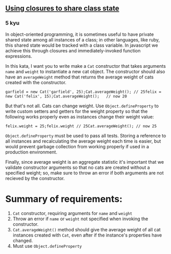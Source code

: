 <h2><a href=https://www.codewars.com/kata/53583765d5493bfdf5001b35/train/javascript target="_blank">Using closures to share class state</a></h2><h3>5 kyu</h3><p>In object-oriented programming, it is sometimes useful to have private shared state among all instances of a class; in other languages, like ruby, this shared state would be tracked with a class variable.  In javascript we achieve this through closures and immediately-invoked function expressions.</p><p>In this kata, I want you to write make a <code>Cat</code> constructor that takes arguments <code>name</code> and <code>weight</code> to instantiate a new cat object.  The constructor should also have an <code>averageWeight</code> method that returns the average weight of cats created with the constructor.</p><pre><code class="language-javascript"><span class="cm-variable">garfield</span> <span class="cm-operator">=</span> <span class="cm-keyword">new</span> <span class="cm-variable">Cat</span>(<span class="cm-string">'garfield'</span>, <span class="cm-number">25</span>);<span class="cm-variable">Cat</span>.<span class="cm-property">averageWeight</span>(); <span class="cm-comment">// 25</span><span class="cm-variable">felix</span> <span class="cm-operator">=</span> <span class="cm-keyword">new</span> <span class="cm-variable">Cat</span>(<span class="cm-string">'felix'</span>, <span class="cm-number">15</span>);<span class="cm-variable">Cat</span>.<span class="cm-property">averageWeight</span>();   <span class="cm-comment">// now 20</span></code></pre><p>But that's not all.  Cats can change weight. Use <code>Object.defineProperty</code> to write custom setters and getters for the weight property so that the following works properly even as instances change their weight value:</p><pre><code class="language-javascript"><span class="cm-variable">felix</span>.<span class="cm-property">weight</span> <span class="cm-operator">=</span> <span class="cm-number">25</span>;<span class="cm-variable">felix</span>.<span class="cm-property">weight</span> <span class="cm-comment">// 25</span><span class="cm-variable">Cat</span>.<span class="cm-property">averageWeight</span>(); <span class="cm-comment">// now 25</span></code></pre><p><code>Object.defineProperty</code> must be used to pass all tests.  Storing a reference to all instances and recalculating the average weight each time is easier, but would prevent garbage collection from working properly if used in a production environment.  </p><p>Finally, since average weight is an aggregate statistic it's important that we validate constructor arguments so that no cats are created without a specified weight; so, make sure to throw an error if both arguments are not recieved by the constructor.</p><h1 id="summary-of-requirements">Summary of requirements:</h1><ol><li><code>Cat</code> constructor, requiring arguments for <code>name</code> and <code>weight</code></li><li>Throw an error if <code>name</code> or <code>weight</code> not specified when invoking the constructor.</li><li><code>Cat.averageWeight()</code> method should give the average weight of all cat instances created with <code>Cat</code>, even after if the instance's properties have changed.</li><li>Must use <code>Object.defineProperty</code></li></ol>